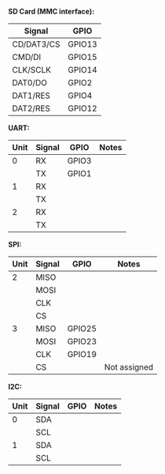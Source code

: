 **SD Card (MMC interface):**

| Signal | GPIO |
|--------|------|
| CD/DAT3/CS | GPIO13 |
| CMD/DI | GPIO15 |
| CLK/SCLK | GPIO14 |
| DAT0/DO | GPIO2 |
| DAT1/RES | GPIO4 |
| DAT2/RES | GPIO12 |

**UART:**

| Unit | Signal | GPIO   | Notes |
|------|--------|--------|-------|
| 0    | RX     | GPIO3  | |
|      | TX     | GPIO1  | |
| 1    | RX     | | |
|      | TX     | | |
| 2    | RX     | | |
|      | TX     | | |

**SPI:**

| Unit | Signal | GPIO   | Notes |
|------|--------|--------|-------|
| 2    | MISO   | | |
|      | MOSI   | | |
|      | CLK    | | |
|      | CS     | | |
| 3    | MISO   | GPIO25 | |
|      | MOSI   | GPIO23 | |
|      | CLK    | GPIO19 | |
|      | CS     | | Not assigned |

**I2C:**

| Unit | Signal | GPIO   | Notes |
|------|--------|--------|-------|
| 0    | SDA    | | |
|      | SCL    | | |
| 1    | SDA    | | |
|      | SCL    | | |
